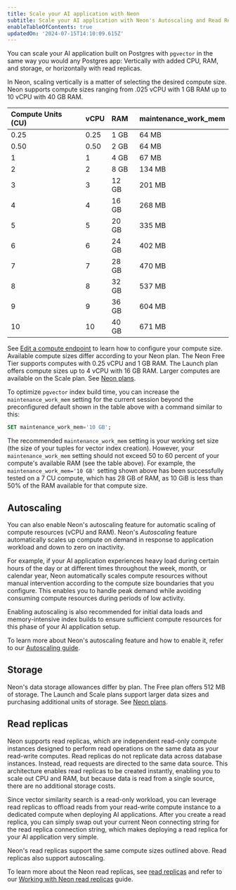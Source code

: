 ```yaml
---
title: Scale your AI application with Neon
subtitle: Scale your AI application with Neon's Autoscaling and Read Replica features
enableTableOfContents: true
updatedOn: '2024-07-15T14:10:09.615Z'
---
```


You can scale your AI application built on Postgres with `pgvector` in the same way you would any Postgres app: Vertically with added CPU, RAM, and storage, or horizontally with read replicas.

In Neon, scaling vertically is a matter of selecting the desired compute size. Neon supports compute sizes ranging from .025 vCPU with 1 GB RAM up to 10 vCPU with 40 GB RAM.

| Compute Units (CU) | vCPU | RAM   | maintenance_work_mem |
| :----------------- | :--- | :---- | :------------------- |
| 0.25               | 0.25 | 1 GB  | 64 MB                |
| 0.50               | 0.50 | 2 GB  | 64 MB                |
| 1                  | 1    | 4 GB  | 67 MB                |
| 2                  | 2    | 8 GB  | 134 MB               |
| 3                  | 3    | 12 GB | 201 MB               |
| 4                  | 4    | 16 GB | 268 MB               |
| 5                  | 5    | 20 GB | 335 MB               |
| 6                  | 6    | 24 GB | 402 MB               |
| 7                  | 7    | 28 GB | 470 MB               |
| 8                  | 8    | 32 GB | 537 MB               |
| 9                  | 9    | 36 GB | 604 MB               |
| 10                 | 10   | 40 GB | 671 MB               |

See [Edit a compute endpoint](/docs/manage/endpoints#edit-a-compute-endpoint) to learn how to configure your compute size. Available compute sizes differ according to your Neon plan. The Neon Free Tier supports computes with 0.25 vCPU and 1 GB RAM. The Launch plan offers compute sizes up to 4 vCPU with 16 GB RAM. Larger computes are available on the Scale plan. See [Neon plans](/docs/introduction/plans).

To optimize `pgvector` index build time, you can increase the `maintenance_work_mem` setting for the current session beyond the preconfigured default shown in the table above with a command similar to this:

```sql
SET maintenance_work_mem='10 GB';
```

The recommended `maintenance_work_mem` setting is your working set size (the size of your tuples for vector index creation). However, your `maintenance_work_mem` setting should not exceed 50 to 60 percent of your compute's available RAM (see the table above). For example, the `maintenance_work_mem='10 GB'` setting shown above has been successfully tested on a 7 CU compute, which has 28 GB of RAM, as 10 GiB is less than 50% of the RAM available for that compute size.

## Autoscaling

You can also enable Neon's autoscaling feature for automatic scaling of compute resources (vCPU and RAM). Neon's _Autoscaling_ feature automatically scales up compute on demand in response to application workload and down to zero on inactivity.

For example, if your AI application experiences heavy load during certain hours of the day or at different times throughout the week, month, or calendar year, Neon automatically scales compute resources without manual intervention according to the compute size boundaries that you configure. This enables you to handle peak demand while avoiding consuming compute resources during periods of low activity.

Enabling autoscaling is also recommended for initial data loads and memory-intensive index builds to ensure sufficient compute resources for this phase of your AI application setup.

To learn more about Neon's autoscaling feature and how to enable it, refer to our [Autoscaling guide](/docs/introduction/autoscaling).

## Storage

Neon's data storage allowances differ by plan. The Free plan offers 512 MB of storage. The Launch and Scale plans support larger data sizes and purchasing additional units of storage. See [Neon plans](/docs/introduction/plans).

## Read replicas

Neon supports read replicas, which are independent read-only compute instances designed to perform read operations on the same data as your read-write computes. Read replicas do not replicate data across database instances. Instead, read requests are directed to the same data source. This architecture enables read replicas to be created instantly, enabling you to scale out CPU and RAM, but because data is read from a single source, there are no additional storage costs.

Since vector similarity search is a read-only workload, you can leverage read replicas to offload reads from your read-write compute instance to a dedicated compute when deploying AI applications. After you create a read replica, you can simply swap out your current Neon connecting string for the read replica connection string, which makes deploying a read replica for your AI application very simple.

Neon's read replicas support the same compute sizes outlined above. Read replicas also support autoscaling.

To learn more about the Neon read replicas, see [read replicas](/docs/introduction/read-replicas) and refer to our [Working with Neon read replicas](/docs/guides/read-replica-guide) guide.
